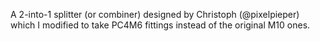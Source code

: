 A 2-into-1 splitter (or combiner) designed by Christoph (@pixelpieper) which I modified to take PC4M6 fittings instead of the original M10 ones.
